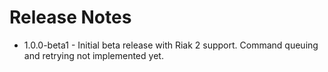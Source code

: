 Release Notes
=============

* 1.0.0-beta1 - Initial beta release with Riak 2 support. Command queuing and retrying not implemented yet.
